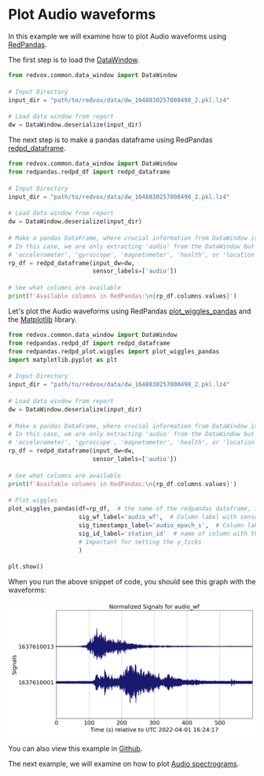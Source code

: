 # Plot Audio waveforms

In this example we will examine how to plot Audio waveforms using [RedPandas](https://github.com/RedVoxInc/redpandas).

The first step is to load the
[DataWindow](https://github.com/RedVoxInc/redvox-python-sdk/tree/master/docs/python_sdk/data_window#-redvox-python-sdk-datawindow-manual).

```python
from redvox.common.data_window import DataWindow

# Input Directory
input_dir = "path/to/redvox/data/dw_1648830257000498_2.pkl.lz4"

# Load data window from report
dw = DataWindow.deserialize(input_dir)
```
The next step is to make a pandas dataframe using RedPandas [redpd_dataframe](https://github.com/RedVoxInc/redpandas/blob/master/docs/redpandas/using_redpandas.md#opening-redvox-data-with-redpandas).

```python
from redvox.common.data_window import DataWindow
from redpandas.redpd_df import redpd_dataframe

# Input Directory
input_dir = "path/to/redvox/data/dw_1648830257000498_2.pkl.lz4"

# Load data window from report
dw = DataWindow.deserialize(input_dir)

# Make a pandas DataFrame, where crucial information from DataWindow is extracted
# In this case, we are only extracting 'audio' from the DataWindow but other sensors such as 'barometer',
# 'accelerometer', 'gyroscope', 'magnetometer', 'health', or 'location' are possible
rp_df = redpd_dataframe(input_dw=dw,
                        sensor_labels=['audio'])

# See what columns are available
print(f'Available columns in RedPandas:\n{rp_df.columns.values}')
```

Let's plot the Audio waveforms using RedPandas [plot_wiggles_pandas](https://github.com/RedVoxInc/redpandas/blob/master/docs/redpandas/advance_use_redpandas.md#plot-waveforms)
and the [Matplotlib](https://matplotlib.org/) library.

```python
from redvox.common.data_window import DataWindow
from redpandas.redpd_df import redpd_dataframe
from redpandas.redpd_plot.wiggles import plot_wiggles_pandas
import matplotlib.pyplot as plt

# Input Directory
input_dir = "path/to/redvox/data/dw_1648830257000498_2.pkl.lz4"

# Load data window from report
dw = DataWindow.deserialize(input_dir)

# Make a pandas DataFrame, where crucial information from DataWindow is extracted
# In this case, we are only extracting 'audio' from the DataWindow but other sensors such as 'barometer',
# 'accelerometer', 'gyroscope', 'magnetometer', 'health', or 'location' are possible
rp_df = redpd_dataframe(input_dw=dw,
                        sensor_labels=['audio'])

# See what columns are available
print(f'Available columns in RedPandas:\n{rp_df.columns.values}')

# Plot wiggles
plot_wiggles_pandas(df=rp_df,  # the name of the redpandas dataframe, in this case rp_df
                    sig_wf_label='audio_wf',  # Column label with sensor data, in this case audio
                    sig_timestamps_label='audio_epoch_s',  # Column label with timestamps data
                    sig_id_label='station_id'  # name of column with the ID/names of stations.
                    # Important for setting the y_ticks
                    )

plt.show()
```

When you run the above snippet of code, you should see this graph with the waveforms:

![](../img/fig_ex_04.png)

You can also view this example in
[Github](https://github.com/RedVoxInc/redvox-examples/blob/main/examples/ex_04_plot_wiggles_audio/plot_redpandas_wiggles.py).

The next example, we will examine on how to plot [Audio spectrograms](05_plot_spectrogram.md).
